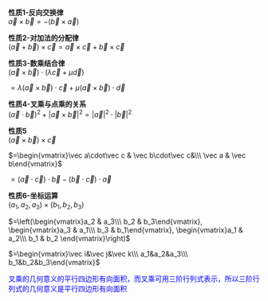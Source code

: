 **性质1-反向交换律**  
$\vec a\times\vec b=-(\vec b\times\vec a)$  
  
**性质2-对加法的分配律**  
$(\vec a+\vec b)\times\vec c=\vec a \times\vec c+\vec b\times\vec c$  
  
**性质3-数乘结合律**  
$(\vec a \times  \vec b)\cdot( \lambda\vec c +  \mu  \vec d)$  
  
$= \lambda(\vec a \times \vec b) \cdot \vec c + \mu (\vec a  \times \vec b) \cdot \vec d$  
  
**性质4-叉乘与点乘的关系**  
$(\vec a\cdot \vec b)^2 + |\vec a \times \vec b|^2 = |\vec a|^2\cdot|\vec b|^2$  
  
**性质5**  
$(\vec a \times \vec b) \times \vec c$  
  
$=\begin{vmatrix}\vec a\cdot\vec c & \vec b\cdot\vec c&\\\ \vec a & \vec b\end{vmatrix}$  
  
$=(\vec a\cdot\vec c)\cdot\vec b-(\vec b\cdot\vec c)\cdot\vec a$  
  
**性质6-坐标运算**  
$(a_1,a_2,a_3) \times (b_1,b_2,b_3)$  
  
$=\left(\begin{vmatrix}a_2 & a_3\\\ b_2 & b_3\end{vmatrix},  
\begin{vmatrix}a_3 & a_1\\\ b_3 & b_1\end{vmatrix},  
\begin{vmatrix}a_1 & a_2\\\ b_1 & b_2 \end{vmatrix}\right)$  
  
$=\begin{vmatrix}\vec i&\vec j&\vec k\\\ a_1&a_2&a_3\\\ b_1&b_2&b_3\end{vmatrix}$  
  
<font color=blue>叉乘的几何意义的平行四边形有向面积，而叉乘可用三阶行列式表示，所以三阶行列式的几何意义是平行四边形有向面积</font>  
